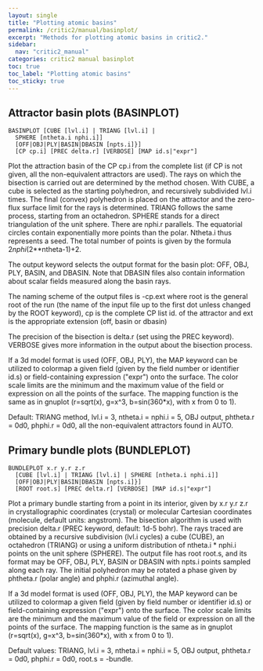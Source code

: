 ```yaml
---
layout: single
title: "Plotting atomic basins"
permalink: /critic2/manual/basinplot/
excerpt: "Methods for plotting atomic basins in critic2."
sidebar:
  nav: "critic2_manual"
categories: critic2 manual basinplot
toc: true
toc_label: "Plotting atomic basins"
toc_sticky: true
---
```


## Attractor basin plots (BASINPLOT)

~~~
BASINPLOT [CUBE [lvl.i] | TRIANG [lvl.i] | 
  SPHERE [ntheta.i nphi.i]]
  [OFF|OBJ|PLY|BASIN|DBASIN [npts.i]}]
  [CP cp.i] [PREC delta.r] [VERBOSE] [MAP id.s|"expr"]
~~~
Plot the attraction basin of the CP cp.i from the complete list (if CP
is not given, all the non-equivalent attractors are used). The rays on
which the bisection is carried out are determined by the method
chosen. With CUBE, a cube is selected as the starting polyhedron, and
recursively subdivided lvl.i times. The final (convex) polyhedron is
placed on the attractor and the zero-flux surface limit for the rays
is determined. TRIANG follows the same process, starting from an
octahedron. SPHERE stands for a direct triangulation of the unit
sphere. There are nphi.r parallels. The equatorial circles contain
exponentially more points than the polar. Ntheta.i thus represents a
seed. The total number of points is given by the formula
2*nphi*(2**ntheta-1)+2.

The output keyword selects the output format for the basin plot: OFF,
OBJ, PLY, BASIN, and DBASIN. Note that DBASIN files also contain
information about scalar fields measured along the basin rays.

The naming scheme of the output files is <root>-cp.ext where root is
the general root of the run (the name of the input file up to the
first dot unless changed by the ROOT keyword), cp is the complete CP
list id. of the attractor and ext is the appropriate extension (off,
basin or dbasin)

The precision of the bisection is delta.r (set using the PREC
keyword). VERBOSE gives more information in the output about the
bisection process.

If a 3d model format is used (OFF, OBJ, PLY), the MAP keyword can be
utilized to colormap a given field (given by the field number or
identifier id.s) or field-containing expression ("expr") onto the
surface. The color scale limits are the minimum and the maximum value
of the field or expression on all the points of the surface. The
mapping function is the same as in gnuplot (r=sqrt(x), g=x^3,
b=sin(360*x), with x from 0 to 1).

Default: TRIANG method, lvl.i = 3, ntheta.i = nphi.i = 5, OBJ output,
phtheta.r = 0d0, phphi.r = 0d0, all the non-equivalent attractors
found in AUTO.

## Primary bundle plots (BUNDLEPLOT)

~~~
BUNDLEPLOT x.r y.r z.r
  [CUBE [lvl.i] | TRIANG [lvl.i] | SPHERE [ntheta.i nphi.i]]
  [OFF|OBJ|PLY|BASIN|DBASIN [npts.i]}]
  [ROOT root.s] [PREC delta.r] [VERBOSE] [MAP id.s|"expr"]
~~~
Plot a primary bundle starting from a point in its interior, given by
x.r y.r z.r in crystallographic coordinates (crystal) or molecular
Cartesian coordinates (molecule, default units: angstrom). The
bisection algorithm is used with precision delta.r (PREC keyword,
default: 1d-5 bohr). The rays traced are obtained by a recursive
subdivision (lvl.i cycles) a cube (CUBE), an octahedron (TRIANG) or
using a uniform distribution of ntheta.i * nphi.i points on the unit
sphere (SPHERE). The output file has root root.s, and its format may
be OFF, OBJ, PLY, BASIN or DBASIN with npts.i points sampled along
each ray. The initial polyhedron may be rotated a phase given by
phtheta.r (polar angle) and phphi.r (azimuthal angle).

If a 3d model format is used (OFF, OBJ, PLY), the MAP keyword can be
utilized to colormap a given field (given by field number or
identifier id.s) or field-containing expression ("expr") onto the
surface. The color scale limits are the minimum and the maximum value
of the field or expression on all the points of the surface. The
mapping function is the same as in gnuplot (r=sqrt(x), g=x^3,
b=sin(360*x), with x from 0 to 1).

Default values: TRIANG, lvl.i = 3, ntheta.i = nphi.i = 5, OBJ output,
phtheta.r = 0d0, phphi.r = 0d0, root.s = <root>-bundle.

